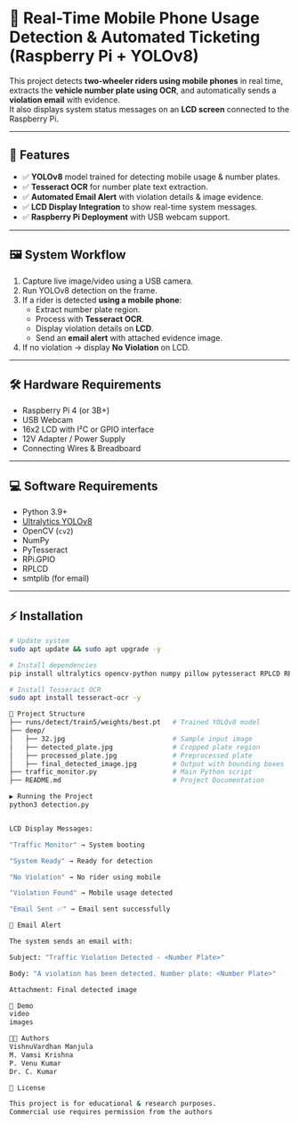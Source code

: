 # 🚦 Real-Time Mobile Phone Usage Detection & Automated Ticketing (Raspberry Pi + YOLOv8)

This project detects **two-wheeler riders using mobile phones** in real time, extracts the **vehicle number plate using OCR**, and automatically sends a **violation email** with evidence.  
It also displays system status messages on an **LCD screen** connected to the Raspberry Pi.

---

## 📌 Features
- ✅ **YOLOv8** model trained for detecting mobile usage & number plates.  
- ✅ **Tesseract OCR** for number plate text extraction.  
- ✅ **Automated Email Alert** with violation details & image evidence.  
- ✅ **LCD Display Integration** to show real-time system messages.  
- ✅ **Raspberry Pi Deployment** with USB webcam support.  

---

## 🖼️ System Workflow
1. Capture live image/video using a USB camera.  
2. Run YOLOv8 detection on the frame.  
3. If a rider is detected **using a mobile phone**:
   - Extract number plate region.  
   - Process with **Tesseract OCR**.  
   - Display violation details on **LCD**.  
   - Send an **email alert** with attached evidence image.  
4. If no violation → display **No Violation** on LCD.  

---

## 🛠️ Hardware Requirements
- Raspberry Pi 4 (or 3B+)  
- USB Webcam  
- 16x2 LCD with I²C or GPIO interface  
- 12V Adapter / Power Supply  
- Connecting Wires & Breadboard  

---

## 💻 Software Requirements
- Python 3.9+  
- [Ultralytics YOLOv8](https://github.com/ultralytics/ultralytics)  
- OpenCV (`cv2`)  
- NumPy  
- PyTesseract  
- RPi.GPIO  
- RPLCD  
- smtplib (for email)  

---

## ⚡ Installation
```bash
# Update system
sudo apt update && sudo apt upgrade -y

# Install dependencies
pip install ultralytics opencv-python numpy pillow pytesseract RPLCD RPi.GPIO

# Install Tesseract OCR
sudo apt install tesseract-ocr -y

📂 Project Structure
├── runs/detect/train5/weights/best.pt   # Trained YOLOv8 model
├── deep/
│   ├── 32.jpg                           # Sample input image
│   ├── detected_plate.jpg               # Cropped plate region
│   ├── processed_plate.jpg              # Preprocessed plate
│   ├── final_detected_image.jpg         # Output with bounding boxes
├── traffic_monitor.py                   # Main Python script
├── README.md                            # Project Documentation

▶️ Running the Project
python3 detection.py


LCD Display Messages:

"Traffic Monitor" → System booting

"System Ready" → Ready for detection

"No Violation" → No rider using mobile

"Violation Found" → Mobile usage detected

"Email Sent ✅" → Email sent successfully

📧 Email Alert

The system sends an email with:

Subject: "Traffic Violation Detected - <Number Plate>"

Body: "A violation has been detected. Number plate: <Number Plate>"

Attachment: Final detected image

🎥 Demo
video
images 

👨‍💻 Authors
VishnuVardhan Manjula
M. Vamsi Krishna
P. Venu Kumar
Dr. C. Kumar

📜 License

This project is for educational & research purposes.
Commercial use requires permission from the authors
